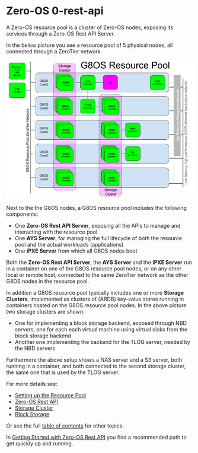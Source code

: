 # Zero-OS 0-rest-api

A Zero-OS resource pool is a cluster of Zero-OS nodes, exposing its services through a Zero-OS Rest API Server.

In the below picture you see a resource pool of 5 physical nodes, all connected through a ZeroTier network.

![Architecture](resource-pool.png)

Next to the the G8OS nodes, a G8OS resource pool includes the following components:
- One **Zero-OS Rest API Server**, exposing all the APIs to manage and interacting with the resource pool
- One **AYS Server**, for managing the full lifecycle of both the resource pool and the actual workloads (applications)
- One **iPXE Server** from which all G8OS nodes boot

Both the **Zero-OS Rest API Server**, the **AYS Server** and the **iPXE Server** run in a container on one of the G8OS resource pool nodes, or on any other local or remote host, connected to the same ZeroTier network as the other G8OS nodes in the resource pool.

In addition a G8OS resource pool typically includes one or more **Storage Clusters**, implemented as clusters of (ARDB) key-value stores running in containers hosted on the G8OS resource pool nodes. In the above picture two storage clusters are shown:
- One for implementing a block storage backend, exposed through NBD servers, one for each each virtual machine using virtual disks from the block storage backend
- Another one implementing the backend for the TLOG server, needed by the NBD servers

Furthermore the above setup shows a NAS server and a S3 server, both running in a container, and both connected to the second storage cluster, the same one that is used by the TLOG server.

For more details see:
* [Setting up the Resource Pool](setup/setup.md)
* [Zero-OS Rest API](api.md)
* [Storage Cluster](storagecluster/storagecluster.md)
* [Block Storage](blockstorage/blockstorage.md)

Or see the full [table of contents](SUMMARY.md) for other topics.

In [Getting Started with Zero-OS Rest API](gettingstarted/gettingstarted.md) you find a recommended path to get quickly up and running.
